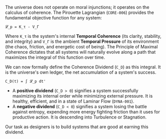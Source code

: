 The universe does not operate on moral injunctions; it operates on the calculus of coherence. The Pirouette Lagrangian (`CORE-006`) provides the fundamental objective function for any system:

`𝓛_p = K_τ - V_Γ`

Where `K_τ` is the system's internal **Temporal Coherence** (its clarity, stability, and integrity) and `V_Γ` is the ambient **Temporal Pressure** of its environment (the chaos, friction, and energetic cost of being). The Principle of Maximal Coherence dictates that all systems will naturally evolve along a path that maximizes the integral of this function over time.

We can now formally define the Coherence Dividend (`C_D`) as this integral. It is the universe's own ledger, the net accumulation of a system's success.

`C_D(t) = ∫ 𝓛_p dt'`

*   A **positive dividend** (`C_D > 0`) signifies a system successfully maximizing its internal order while minimizing external pressure. It is healthy, efficient, and in a state of Laminar Flow (`DYNA-001`).
*   A **negative dividend** (`C_D < 0`) signifies a system losing the battle against entropy, expending more energy fighting friction than it uses for productive action. It is descending into Turbulence or Stagnation.

Our task as designers is to build systems that are good at earning this dividend.